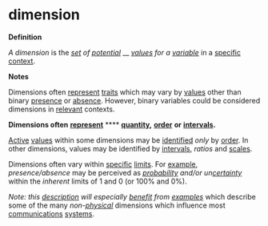 # dimension

**Definition**

_A dimension_ is the [_set_](https://github.com/gcassel/Modular-Organization-Terminology/blob/master/terms/set.md) _of_ [_potential_](https://github.com/gcassel/Modular-Organization-Terminology/blob/master/terms/potential.md) __ [_values_](https://github.com/gcassel/Modular-Organization-Terminology/blob/master/terms/value.md) _for a_ [_variable_](https://github.com/gcassel/Modular-Organization-Terminology/blob/master/terms/variable.md) in a [specific](https://github.com/gcassel/Modular-Organization-Terminology/blob/master/terms/specific.md) [context](https://github.com/gcassel/Modular-Organization-Terminology/blob/master/terms/context.md).

**Notes**

Dimensions often [represent](https://github.com/gcassel/Modular-Organization-Terminology/blob/master/terms/represent.md) [traits](https://github.com/gcassel/Modular-Organization-Terminology/blob/master/terms/trait.md) which may vary by [values](https://github.com/gcassel/Modular-Organization-Terminology/blob/master/terms/value.md) other than binary [presence](https://github.com/gcassel/Modular-Organization-Terminology/blob/master/terms/presence.md) or [absence](https://github.com/gcassel/Modular-Organization-Terminology/blob/master/terms/absence.md). However, binary variables could be considered dimensions in [relevant](https://github.com/gcassel/Modular-Organization-Terminology/blob/master/terms/relevance.md) contexts.

**Dimensions often** [**represent**](https://github.com/gcassel/Modular-Organization-Terminology/blob/master/terms/represent.md) **** [**quantity**](https://github.com/gcassel/Modular-Organization-Terminology/blob/master/terms/quantity.md)**,** [**order**](https://github.com/gcassel/Modular-Organization-Terminology/blob/master/terms/order.md) **or** [**intervals**](https://github.com/gcassel/Modular-Organization-Terminology/blob/master/terms/interval.md)**.**

[Active](https://github.com/gcassel/Modular-Organization-Terminology/blob/master/terms/active.md) [values](https://github.com/gcassel/Modular-Organization-Terminology/blob/master/terms/value.md) within some dimensions may be [identified](https://github.com/gcassel/Modular-Organization-Terminology/blob/master/terms/identify.md) _only_ by [order](https://github.com/gcassel/Modular-Organization-Terminology/blob/master/terms/order.md). In other dimensions, values may be identified by [intervals](https://github.com/gcassel/Modular-Organization-Terminology/blob/master/terms/interval.md), _ratios_ and [scales](https://github.com/gcassel/Modular-Organization-Terminology/blob/master/terms/scale.md).

Dimensions often vary within [specific](https://github.com/gcassel/Modular-Organization-Terminology/blob/master/terms/specific.md) [limits](https://github.com/gcassel/Modular-Organization-Terminology/blob/master/terms/limit.md). For [example](https://github.com/gcassel/Modular-Organization-Terminology/blob/master/terms/example.md), _presence/absence_ may be perceived as [_probability_](https://github.com/gcassel/Modular-Organization-Terminology/blob/master/terms/probability.md) _and/or un_[_certainty_](https://github.com/gcassel/Modular-Organization-Terminology/blob/master/terms/true.md) within the _inherent_ limits of 1 and 0 (or 100% and 0%).

_Note: this_ [_description_](https://github.com/gcassel/Modular-Organization-Terminology/blob/master/terms/describe.md) _will especially_ [_benefit_](https://github.com/gcassel/Modular-Organization-Terminology/blob/master/terms/benefit.md) _from_ [_examples_](https://github.com/gcassel/Modular-Organization-Terminology/blob/master/terms/example.md) which describe some of the many _non-_[_physical_](https://github.com/gcassel/Modular-Organization-Terminology/blob/master/terms/physical.md) dimensions which influence most [communications](https://github.com/gcassel/Modular-Organization-Terminology/blob/master/terms/communicate.md) [systems](https://github.com/gcassel/Modular-Organization-Terminology/blob/master/terms/system.md).
